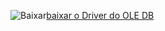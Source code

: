 ![Baixar](../ssdt/media/download.png)[baixar o Driver do OLE DB](https://go.microsoft.com/fwlink/?linkid=871294)
